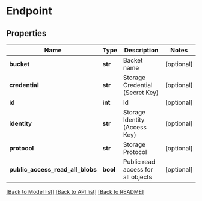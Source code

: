 # Endpoint

## Properties
Name | Type | Description | Notes
------------ | ------------- | ------------- | -------------
**bucket** | **str** | Backet name | [optional] 
**credential** | **str** | Storage Credential (Secret Key) | [optional] 
**id** | **int** | Id | [optional] 
**identity** | **str** | Storage Identity (Access Key) | [optional] 
**protocol** | **str** | Storage Protocol | [optional] 
**public_access_read_all_blobs** | **bool** | Public read access for all objects | [optional] 

[[Back to Model list]](../README.md#documentation-for-models) [[Back to API list]](../README.md#documentation-for-api-endpoints) [[Back to README]](../README.md)


